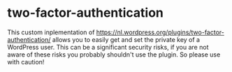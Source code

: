 # two-factor-authentication
This custom inplementation of https://nl.wordpress.org/plugins/two-factor-authentication/ allows you to easily get and set the private key of a WordPress user. This can be a significant security risks, if you are not aware of these risks you probably shouldn't use the plugin. So please use with caution!
